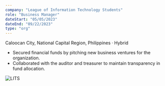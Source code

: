 ```yaml
---
company: "League of Information Technology Students"
role: "Business Manager"
dateStart: "05/05/2023"
dateEnd: "09/22/2023"
type: "org"
---
```


Caloocan City, National Capital Region, Philippines · Hybrid

- Secured financial funds by pitching new business ventures for the organization.
- Collaborated with the auditor and treasurer to maintain transparency in fund allocation.

<div class="flex flex-col md:flex-row items-start md:items-center gap-6">
    <div class="flex-wrap w-11/12 md:w-1/3">
        <img src="/Work/orgs/internal/LITSType.webp" alt="LITS" class="shadow-md rounded-md">
    </div>
</div>
